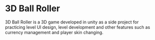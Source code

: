 # 3D Ball Roller
3D Ball Roller is a 3D game developed in unity as a side project for practicing level UI design, level development and other features such as currency management and player skin changing.